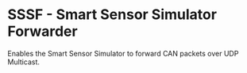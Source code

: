 # SSSF - Smart Sensor Simulator Forwarder
Enables the Smart Sensor Simulator to forward CAN packets over UDP Multicast.